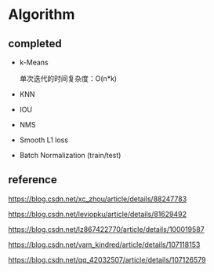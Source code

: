 # Algorithm
## completed
- k-Means

    单次迭代的时间复杂度：O(n*k)
- KNN
- IOU
- NMS
- Smooth L1 loss
- Batch Normalization (train/test)

## reference
https://blog.csdn.net/xc_zhou/article/details/88247783

https://blog.csdn.net/leviopku/article/details/81629492

https://blog.csdn.net/lz867422770/article/details/100019587

https://blog.csdn.net/vam_kindred/article/details/107118153

https://blog.csdn.net/qq_42032507/article/details/107126579